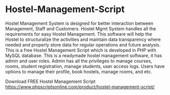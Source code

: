 # Hostel-Management-Script
Hostel Management System is designed for better interaction between Management, Staff and Customers. Hostel Mgmt System handles all the requirements for easy Hostel Management. This software will help the Hostel to structuralize the activities and maintain data transparency where needed and properly store data for regular operations and future analysis. This is a free Hostel Management Script which is developed in PHP with MySQL database. This is a readymade hostel management software, it has admin and user roles. Admin has all the privileges to manage courses, rooms, student registration, manage students, user access logs. Users have options to manage their profile, book hostels, manage rooms, and etc.

Download FREE Hostel Management Script
https://www.phpscriptsonline.com/product/hostel-management-script/
